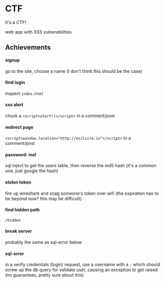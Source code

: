# CTF
It's a CTF!

web app with XSS vulnerabilities


## Achievements

#### signup
go to the site, choose a name (I don't think this should be the case)

#### find login
inspect `index.html`

#### xss alert
chuck a `<script>alert()</script>` in a comment/post

#### redirect page
`<script>window.location="http://evilsite.io"</script>` in a comment/post

#### password: mel
sql inject to get the users table, then reverse the md5 hash (it's a common one, just google the hash)

#### stolen token
fire up wireshark and snag someone's token over wifi (the expiration has to be beyond now? this may be difficult)

#### find hidden path
`/hidden`

#### break server
probably the same as sql-error below

#### sql-error
in a verify credentials (login) request, use a username with a `;` which should screw up the db query for validate user, causing an exception to get raised (no guarantees, pretty sure about this)
